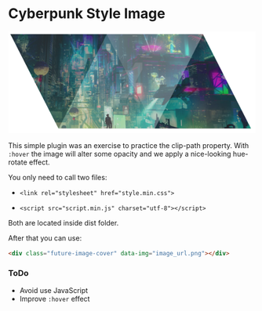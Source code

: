 # Cyberpunk Style Image


<center>

![imagen](https://raw.githubusercontent.com/orta-sanz/cyberpunk-style-image/master/img/gitimage.png)

</center>


This simple plugin was an exercise to practice the clip-path property. With `:hover` the image will alter some opacity and we apply a nice-looking hue-rotate effect.

You only need to call two files:

- `<link rel="stylesheet" href="style.min.css">`

- `<script src="script.min.js" charset="utf-8"></script>`

Both are located inside dist folder.

After that you can use:

```html
<div class="future-image-cover" data-img="image_url.png"></div>
```

### ToDo
- Avoid use JavaScript
- Improve `:hover` effect

